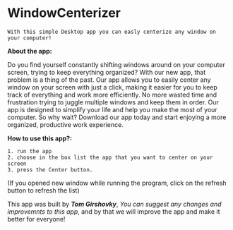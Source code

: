 # WindowCenterizer
`With this simple Desktop app you can easly centerize any window on your computer!`

**About the app:**

Do you find yourself constantly shifting windows around on your computer screen, trying to keep everything organized? With our new app, that problem is a thing of the past. Our app allows you to easily center any window on your screen with just a click, making it easier for you to keep track of everything and work more efficiently. No more wasted time and frustration trying to juggle multiple windows and keep them in order. Our app is designed to simplify your life and help you make the most of your computer. So why wait? Download our app today and start enjoying a more organized, productive work experience.

**How to use this app?:**

 `1. run the app`  
 `2. choose in the box list the app that you want to center on your screen`  
 `3. press the Center button.`  

(If you opened new window while running the program, click on the refresh button to refresh the list)

This app was built by ***Tom Girshovky***, *You can suggest any changes and improvemnts to this app*, and by that we will improve the app and make it better for everyone!
